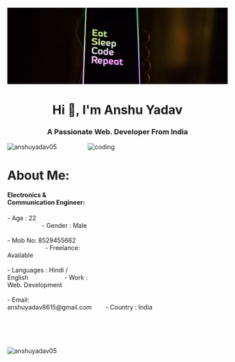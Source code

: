 ![logo](https://github.com/AnshuYadav05/AnshuYadav05/blob/main/Github%20backgroundd.jpg)
<h1 align="center">Hi 👋, I'm Anshu Yadav</h1>
<h3 align="center">A Passionate Web. Developer From India</h3>

<img align="right" alt="coding" width="320" height="350" src="https://media4.giphy.com/media/qgQUggAC3Pfv687qPC/giphy.gif">

<p align="left"> <img src="https://komarev.com/ghpvc/?username=anshuyadav05&label=Profile%20views&color=0e75b6&style=flat" alt="anshuyadav05" /> </p>

<h1 align="left">About Me:</h1>
<h4 align="left">Electronics & Communication Engineer:</h4>
- Age : 22 &nbsp &nbsp &nbsp &nbsp &nbsp &nbsp &nbsp &nbsp &nbsp &nbsp &nbsp &nbsp &nbsp &nbsp &nbsp &nbsp &nbsp &nbsp &nbsp &nbsp &nbsp &nbsp &nbsp &nbsp &nbsp 
- Gender : Male <br><br>
- Mob No: 8529455662 &nbsp &nbsp &nbsp &nbsp &nbsp &nbsp &nbsp &nbsp &nbsp &nbsp &nbsp &nbsp &nbsp &nbsp 
- Freelance: Available <br><br>
- Languages : Hindi / English &nbsp &nbsp &nbsp &nbsp &nbsp &nbsp &nbsp &nbsp &nbsp &nbsp 
- Work : Web. Development  <br><br>
- Email: anshuyadav8615@gmail.com&nbsp &nbsp &nbsp &nbsp
- Country : India <br><br><br><br><br>

<!-- <p>&nbsp;<img align="center" src="https://github-readme-stats.vercel.app/api?username=anshuyadav05&show_icons=true&locale=en" alt="anshuyadav05" /></p> -->

<p><img align="center" width="900" height="300" src="https://github-readme-streak-stats.herokuapp.com/?user=anshuyadav05&" alt="anshuyadav05" /></p>
